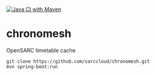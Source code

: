 
[![Java CI with Maven](https://github.com/sarccloud/chronomesh/actions/workflows/maven.yml/badge.svg)](https://github.com/sarccloud/chronomesh/actions/workflows/maven.yml)

# chronomesh
OpenSARC timetable cache


```
git clone https://github.com/sarccloud/chronomesh.git
mvn spring-boot:run
```
